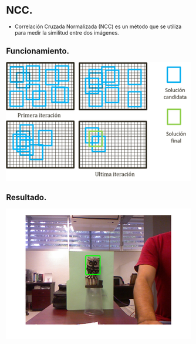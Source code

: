 # NCC.
- Correlación Cruzada Normalizada (NCC) es un método que se utiliza para medir la similitud entre dos imágenes.

## Funcionamiento.

![Funcionamiento](https://github.com/AlfredoCU/NCC/blob/master/Img/dec.png)

## Resultado.

![Resultado](https://github.com/AlfredoCU/NCC/blob/master/Img/1.png)
